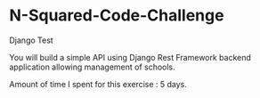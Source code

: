 # N-Squared-Code-Challenge
Django Test


You will build a simple API using Django Rest Framework backend application allowing management of schools.

Amount of time I spent for this exercise : 5 days.
